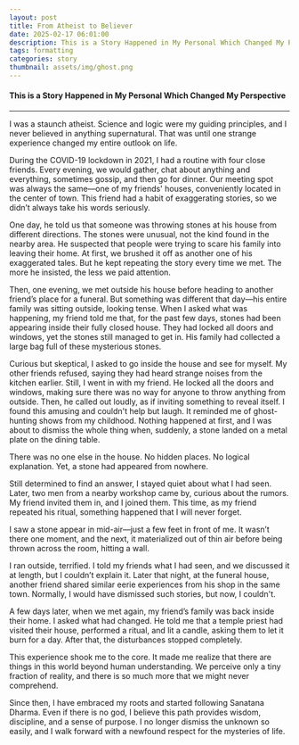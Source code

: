 ```yaml
---
layout: post
title: From Atheist to Believer
date: 2025-02-17 06:01:00
description: This is a Story Happened in My Personal Which Changed My Perspective
tags: formatting
categories: story
thumbnail: assets/img/ghost.png
---
```


#### This is a Story Happened in My Personal Which Changed My Perspective

---

I was a staunch atheist. Science and logic were my guiding principles, and I never believed in anything supernatural. That was until one strange experience changed my entire outlook on life.


During the COVID-19 lockdown in 2021, I had a routine with four close friends. Every evening, we would gather, chat about anything and everything, sometimes gossip, and then go for dinner. Our meeting spot was always the same—one of my friends' houses, conveniently located in the center of town. This friend had a habit of exaggerating stories, so we didn’t always take his words seriously.


One day, he told us that someone was throwing stones at his house from different directions. The stones were unusual, not the kind found in the nearby area. He suspected that people were trying to scare his family into leaving their home. At first, we brushed it off as another one of his exaggerated tales. But he kept repeating the story every time we met. The more he insisted, the less we paid attention.


Then, one evening, we met outside his house before heading to another friend’s place for a funeral. But something was different that day—his entire family was sitting outside, looking tense. When I asked what was happening, my friend told me that, for the past few days, stones had been appearing inside their fully closed house. They had locked all doors and windows, yet the stones still managed to get in. His family had collected a large bag full of these mysterious stones.


Curious but skeptical, I asked to go inside the house and see for myself. My other friends refused, saying they had heard strange noises from the kitchen earlier. Still, I went in with my friend. He locked all the doors and windows, making sure there was no way for anyone to throw anything from outside. Then, he called out loudly, as if inviting something to reveal itself. I found this amusing and couldn't help but laugh. It reminded me of ghost-hunting shows from my childhood. Nothing happened at first, and I was about to dismiss the whole thing when, suddenly, a stone landed on a metal plate on the dining table.


There was no one else in the house. No hidden places. No logical explanation. Yet, a stone had appeared from nowhere.


Still determined to find an answer, I stayed quiet about what I had seen. Later, two men from a nearby workshop came by, curious about the rumors. My friend invited them in, and I joined them. This time, as my friend repeated his ritual, something happened that I will never forget.


I saw a stone appear in mid-air—just a few feet in front of me. It wasn’t there one moment, and the next, it materialized out of thin air before being thrown across the room, hitting a wall.


I ran outside, terrified. I told my friends what I had seen, and we discussed it at length, but I couldn’t explain it. Later that night, at the funeral house, another friend shared similar eerie experiences from his shop in the same town. Normally, I would have dismissed such stories, but now, I couldn't.


A few days later, when we met again, my friend’s family was back inside their home. I asked what had changed. He told me that a temple priest had visited their house, performed a ritual, and lit a candle, asking them to let it burn for a day. After that, the disturbances stopped completely.


This experience shook me to the core. It made me realize that there are things in this world beyond human understanding. We perceive only a tiny fraction of reality, and there is so much more that we might never comprehend.


Since then, I have embraced my roots and started following Sanatana Dharma. Even if there is no god, I believe this path provides wisdom, discipline, and a sense of purpose. I no longer dismiss the unknown so easily, and I walk forward with a newfound respect for the mysteries of life.
